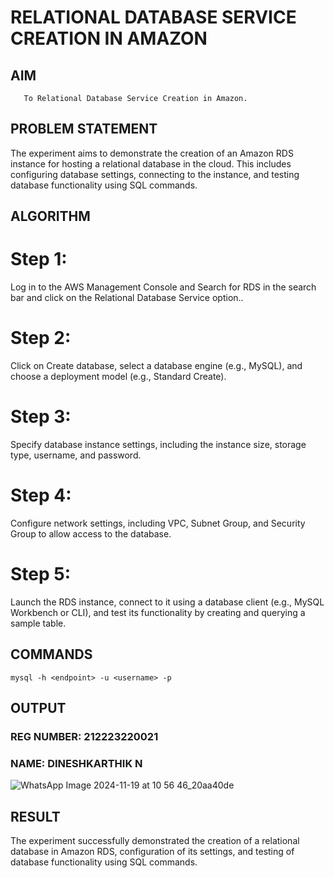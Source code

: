  # RELATIONAL DATABASE SERVICE CREATION IN AMAZON
  ## AIM
       To Relational Database Service Creation in Amazon.
## PROBLEM STATEMENT
 The experiment aims to demonstrate the creation of an Amazon RDS instance for hosting a relational database in the cloud. This includes configuring database settings, connecting to the instance, and testing database functionality using SQL commands.

## ALGORITHM
# Step 1:
Log in to the AWS Management Console and Search for RDS in the search bar and click on the Relational Database Service option..
# Step 2:
Click on Create database, select a database engine (e.g., MySQL), and choose a deployment model (e.g., Standard Create).
# Step 3:
Specify database instance settings, including the instance size, storage type, username, and password.
# Step 4:
Configure network settings, including VPC, Subnet Group, and Security Group to allow access to the database.
# Step 5:
Launch the RDS instance, connect to it using a database client (e.g., MySQL Workbench or CLI), and test its functionality by creating and querying a sample table.

## COMMANDS
```
mysql -h <endpoint> -u <username> -p

```
## OUTPUT
### REG NUMBER: 212223220021
### NAME: DINESHKARTHIK N
![WhatsApp Image 2024-11-19 at 10 56 46_20aa40de](https://github.com/user-attachments/assets/dd6e872c-cad7-4286-8265-89ca4d9121b2)

 
## RESULT
The experiment successfully demonstrated the creation of a relational database in Amazon RDS, configuration of its settings, and testing of database functionality using SQL commands. 
 

  


